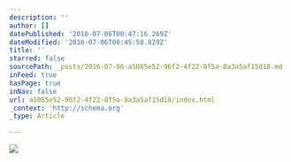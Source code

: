 ```yaml
---
description: ''
author: []
datePublished: '2016-07-06T00:47:16.269Z'
dateModified: '2016-07-06T00:45:58.829Z'
title: ''
starred: false
sourcePath: _posts/2016-07-06-a5085e52-96f2-4f22-8f5a-8a3a5af15d18.md
inFeed: true
hasPage: true
inNav: false
url: a5085e52-96f2-4f22-8f5a-8a3a5af15d18/index.html
_context: 'http://schema.org'
_type: Article

---
```

![](https://the-grid-user-content.s3-us-west-2.amazonaws.com/2e2aae1a-e651-44f1-aaf2-76fdd37d5868.jpg)